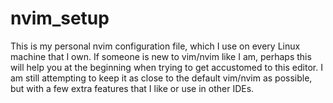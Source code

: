 # nvim_setup
This is my personal nvim configuration file, which I use on every Linux machine that I own. If someone is new to vim/nvim like I am, perhaps this will help you at the beginning when trying to get accustomed to this editor. I am still attempting to keep it as close to the default vim/nvim as possible, but with a few extra features that I like or use in other IDEs.
